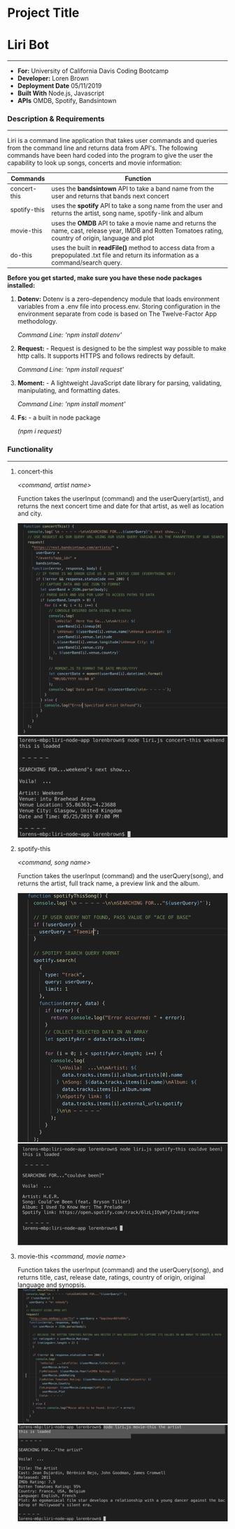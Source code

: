 # Project Title

# Liri Bot

---

- **For:** University of California Davis Coding Bootcamp
- **Developer:** Loren Brown
- **Deployment Date** 05/11/2019
- **Built With** Node.js, Javascript
- **APIs** OMDB, Spotify, Bandsintown

### Description & Requirements

---

Liri is a command line application that takes user commands and queries from the command line and returns data from API's. The following commands have been hard coded into the program to give the user the capability to look up songs, concerts and movie information:

| Commands     | Function                                                                                                                                                   |
| ------------ | ---------------------------------------------------------------------------------------------------------------------------------------------------------- |
| concert-this | uses the **bandsintown** API to take a band name from the user and returns that bands next concert                                                         |
| spotify-this | uses the **spotify** API to take a song name from the user and returns the artist, song name, spotify-link and album                                       |
| movie-this   | uses the **OMDB** API to take a movie name and returns the name, cast, release year, IMDB and Rotten Tomatoes rating, country of origin, language and plot |
| do-this      | uses the built in **readFile()** method to access data from a prepopulated .txt file and return its information as a command/search query.                 |

**Before you get started, make sure you have these node packages installed:**

1. **Dotenv:** Dotenv is a zero-dependency module that loads environment variables from a .env file into process.env. Storing configuration in the environment separate from code is based on The Twelve-Factor App methodology.

   _Command Line: 'npm install dotenv'_

2) **Request:** - Request is designed to be the simplest way possible to make http calls. It supports HTTPS and follows redirects by default.

   _Command Line: 'npm install request'_

3) **Moment:** - A lightweight JavaScript date library for parsing, validating, manipulating, and formatting dates.

   _Command Line: 'npm install moment'_

4) **Fs:** - a built in node package

   _(npm i request)_

### Functionality

---

1. concert-this

   _<command, artist name>_

   Function takes the userInput (command) and the userQuery(artist), and returns the next concert time and date for that artist, as well as location and city.

   ![image of concertThis](/images/concertThis.png)
   ![image of concert-this](/images/concert-this.png)

2. spotify-this

   _<command, song name>_

   Function takes the userInput (command) and the userQuery(song), and returns the artist, full track name, a preview link and the album.

   ![image of spotifyThis](/images/spotifyThis.png)
   ![image of spotify-this](/images/spotify-this.png)

3) movie-this
   _<command, movie name>_

   Function takes the userInput (command) and the userQuery(song), and returns title, cast, release date, ratings, country of origin, original language and synopsis.
   ![image of movieThis](/images/movieThis.png)
   ![image of movie-this](/images/movie-this.png)
